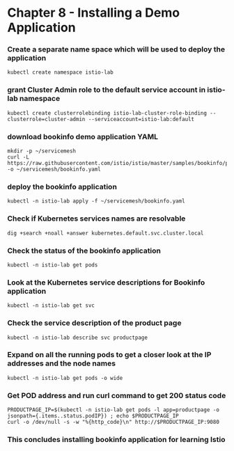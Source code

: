 # Chapter 8 - Installing a Demo Application 

### Create a separate name space which will be used to deploy the application

```
kubectl create namespace istio-lab
```

### grant Cluster Admin role to the default service account in istio-lab namespace

```
kubectl create clusterrolebinding istio-lab-cluster-role-binding --clusterrole=cluster-admin --serviceaccount=istio-lab:default
```

### download bookinfo demo application YAML

```
mkdir -p ~/servicemesh
curl -L https://raw.githubusercontent.com/istio/istio/master/samples/bookinfo/platform/kube/bookinfo.yaml -o ~/servicemesh/bookinfo.yaml
```

### deploy the bookinfo application

```
kubectl -n istio-lab apply -f ~/servicemesh/bookinfo.yaml
```

### Check if Kubernetes services names are resolvable

```
dig +search +noall +answer kubernetes.default.svc.cluster.local
```

###  Check the status of the bookinfo application
```
kubectl -n istio-lab get pods
```

### Look at the Kubernetes service descriptions for Bookinfo application

```
kubectl -n istio-lab get svc
```

### Check the service description of the product page

```
kubectl -n istio-lab describe svc productpage
```

### Expand on all the running pods to get a closer look at the IP addresses and the node names

```
kubectl -n istio-lab get pods -o wide
```

### Get POD address and run curl command to get 200 status code

```
PRODUCTPAGE_IP=$(kubectl -n istio-lab get pods -l app=productpage -o jsonpath={.items..status.podIP}) ; echo $PRODUCTPAGE_IP
curl -o /dev/null -s -w "%{http_code}\n" http://$PRODUCTPAGE_IP:9080
```

### This concludes installing bookinfo application for learning Istio